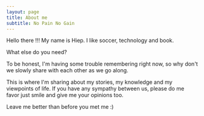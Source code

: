 ```yaml
---
layout: page
title: About me
subtitle: No Pain No Gain
---
```

Hello there !!!
My name is Hiep. I like soccer, technology and book.

What else do you need?

To be honest, I'm having some trouble remembering right now, so why don't we slowly share with each other as we go along.

This is where I'm sharing about my stories, my knowledge and my viewpoints of life. If you have any sympathy between us, please do me favor just smile and give me your opinions too. 

Leave me better than before you met me :)
